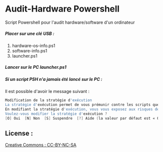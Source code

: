 # Audit-Hardware Powershell

Script Powershell pour l'audit hardware/software d'un ordinateur 

##### Placer sur une clé USB :
1. hardware-os-info.ps1
2. software-info.ps1
3. launcher.ps1

##### Lancer sur le PC launcher.ps1

##### Si un script PSH n'a jamais été lancé sur le PC :
Il est possible d'avoir le message suivant : 
```powershell
Modification de la stratégie d'exécution
La stratégie d'exécution permet de vous prémunir contre les scripts que vous jugez non fiables. 
En modifiant la stratégie d'exécution, vous vous exposez aux risques de sécurité décrits dans la rubrique d'aide about_Execution_Policies à l'adresse http://go.microsoft.com/fwlink/?LinkID=135170. 
Voulez-vous modifier la stratégie d'exécution ?
[O] Oui  [N] Non  [S] Suspendre  [?] Aide (la valeur par défaut est « O ») :
```
## License :
[Creative Commons : CC-BY-NC-SA](https://creativecommons.org/licenses/by-nc-sa/4.0/)